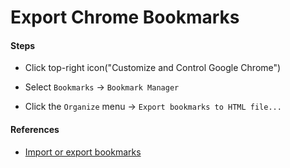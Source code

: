 # Export Chrome Bookmarks

#### Steps

* Click top-right icon("Customize and Control Google Chrome")

* Select `Bookmarks` -> `Bookmark Manager`
* Click the `Organize` menu -> `Export bookmarks to HTML file...`

#### References
* [Import or export bookmarks](https://support.google.com/chrome/answer/96816?hl=en)